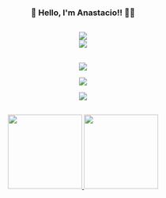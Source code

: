 

 ### <div align="center">👋 Hello, I'm Anastacio!! 👨‍💻 </div>

 ##

<div align="center"> 
   <a href="https://www.linkedin.com/in/anastacio-menezes-teixeira/" target="_blank">
     <img src="https://img.shields.io/badge/-LinkedIn-%230077B5?style=for-the-badge&logo=linkedin&logoColor=white" target="_blank">
  </a>
</div>

 <div align="center" style="display: inline_block"><img align="center"  src="https://raw.githubusercontent.com/MicaelliMedeiros/micaellimedeiros/master/image/computer-illustration.png"></div>


##

 <p align="center">
  <a href="https://skillicons.dev">
    <img src="https://skillicons.dev/icons?i=git,vscode,netlify,postman,vercel,github" /> 
  </a>
</p>
 <p align="center">
  <a href="https://skillicons.dev">
    <img src="https://skillicons.dev/icons?i=nodejs,mongodb,firebase,postgres,prisma,express,docker,jest,redis" /> 
  </a>
</p>
 <p align="center">
  <a href="https://skillicons.dev">
    <img src="https://skillicons.dev/icons?i=html,css,javascript,materialui,styledcomponents,electron,nextjs,typescript,react,dart,flutter,redux,vite" /> 
  </a>
</p>

  ##

<div align="center">
  <a href="https://github.com/anastaciom">
  <img height="150em" src="https://github-readme-stats.vercel.app/api?username=anastaciom&show_icons=true&theme=nord&include_all_commits=true&count_private=true"/>
  <img height="150em" src="https://github-readme-stats.vercel.app/api/top-langs/?username=anastaciom&layout=compact&langs_count=7&theme=nord"/>
</div>


 
